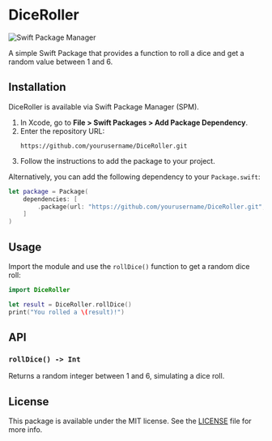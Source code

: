 # DiceRoller

![Swift Package Manager](https://img.shields.io/badge/SPM-compatible-brightgreen.svg)

A simple Swift Package that provides a function to roll a dice and get a random value between 1 and 6.

## Installation

DiceRoller is available via Swift Package Manager (SPM).

1. In Xcode, go to **File > Swift Packages > Add Package Dependency**.
2. Enter the repository URL:
   ```
   https://github.com/yourusername/DiceRoller.git
   ```
3. Follow the instructions to add the package to your project.

Alternatively, you can add the following dependency to your `Package.swift`:

```swift
let package = Package(
    dependencies: [
        .package(url: "https://github.com/yourusername/DiceRoller.git", from: "1.0.0")
    ]
)
```

## Usage

Import the module and use the `rollDice()` function to get a random dice roll:

```swift
import DiceRoller

let result = DiceRoller.rollDice()
print("You rolled a \(result)!")
```

## API

### `rollDice() -> Int`
Returns a random integer between 1 and 6, simulating a dice roll.

## License

This package is available under the MIT license. See the [LICENSE](LICENSE) file for more info.


